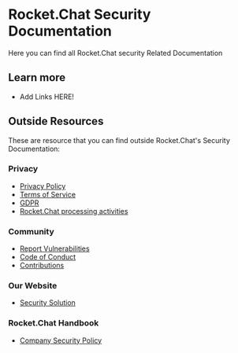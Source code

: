 # Rocket.Chat Security Documentation

Here you can find all Rocket.Chat security Related Documentation

## Learn more

- Add Links HERE!

## Outside Resources

These are resource that you can find outside Rocket.Chat's Security Documentation:

### Privacy

- [Privacy Policy](https://rocket.chat/privacy)
- [Terms of Service](https://rocket.chat/terms)
- [GDPR](https://rocket.chat/gdpr)
- [Rocket.Chat processing activities]()

### Community

- [Report Vulnerabilities](https://rocket.chat/docs/contributing/security/)
- [Code of Conduct](https://rocket.chat/code-of-conduct)
- [Contributions](https://rocket.chat/docs/contributing/security/#whitehat-hall-of-fame)

### Our Website

- [Security Solution](https://rocket.chat/https://rocket.chat/security)

### Rocket.Chat Handbook

- [Company Security Policy](https://rocket.chat/handbook/operations/security-policy/)
